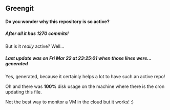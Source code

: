 ## Greengit

#### Do you wonder why this repository is so active?

##### After all it has 1270 commits!

But is it *really* active? Well...

##### Last update was on Fri Mar 22 at 23:25:01 when those lines were... generated

Yes, generated, because it certainly helps a lot to have such an active repo!

Oh and there was **100%** disk usage on the machine
where there is the cron updating this file.

Not the best way to monitor a VM in the cloud but it works! :)
